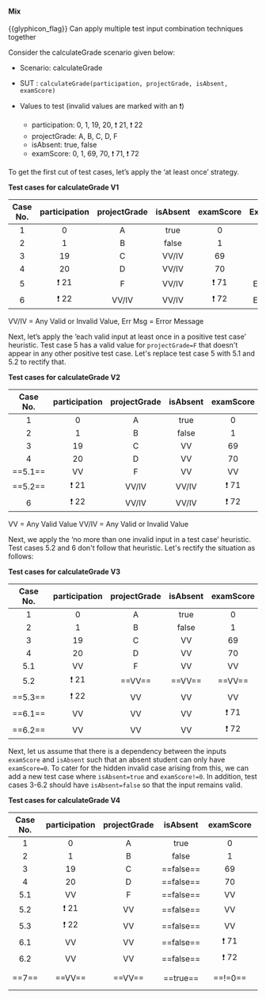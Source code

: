 <div id="title">

#### Mix

</div>

<span id="prereqs"></span>

<span id="outcomes">{{glyphicon_flag}} Can apply multiple test input combination techniques together</span>

<div id="body">

Consider the calculateGrade scenario given below:

<tip-box>

* Scenario: calculateGrade
* SUT : `calculateGrade(participation, projectGrade, isAbsent, examScore)`
* Values to test (invalid values are marked with an :exclamation:)

  * participation: 0, 1, 19, 20, :exclamation: 21, :exclamation: 22
  * projectGrade: A, B, C, D, F
  * isAbsent: true, false
  * examScore: 0, 1, 69, 70, :exclamation: 71, :exclamation: 72

</tip-box>

To get the first cut of test cases, let’s apply the ‘at least once’ strategy.

<tip-box>

**Test cases for calculateGrade V1**

| Case No. | participation  | projectGrade | isAbsent    | examScore | Expected    |
| :------: | :------------: | :----------: | :---------: | :-------: | :---------: |
| 1        | 0              | A            | true        | 0         | ...         |
| 2        | 1              | B            | false       | 1         | ...         |
| 3        | 19             | C            | VV/IV       | 69        | ...         |
| 4        | 20             | D            | VV/IV       | 70        | ...         |
| 5        | :exclamation: 21 | F          | VV/IV       | :exclamation: 71 | Err Msg     |
| 6        | :exclamation: 22 | VV/IV      | VV/IV       | :exclamation: 72 | Err Msg     |

VV/IV = Any Valid or Invalid Value, Err Msg = Error Message

</tip-box>

Next, let’s apply the ‘each valid input at least once in a positive test case’ heuristic. Test case 5 has a valid value for `projectGrade=F` that doesn't appear in any other positive test case. Let's replace test case 5 with 5.1 and 5.2 to rectify that. 

<tip-box>

**Test cases for calculateGrade V2**

| Case No. | participation  | projectGrade | isAbsent    | examScore | Expected    |
| :------: | :------------: | :----------: | :---------: | :-------: | :---------: |
| 1        | 0              | A            | true        | 0         | ...         |
| 2        | 1              | B            | false       | 1         | ...         |
| 3        | 19             | C            | VV          | 69        | ...         |
| 4        | 20             | D            | VV          | 70        | ...         |
| ==5.1==  | VV             | F            | VV          | VV        | ...         |
| ==5.2==  | :exclamation: 21 | VV/IV      | VV/IV       | :exclamation: 71 | Err Msg     |
| 6        | :exclamation: 22 | VV/IV      | VV/IV       | :exclamation: 72 | Err Msg     |

VV = Any Valid Value VV/IV = Any Valid or Invalid Value

</tip-box>

Next, we apply the ‘no more than one invalid input in a test case’ heuristic. Test cases 5.2 and 6 don't follow that heuristic. Let's rectify the situation as follows: 

<tip-box>

**Test cases for calculateGrade V3**

| Case No. | participation  | projectGrade | isAbsent    | examScore | Expected    |
| :------: | :------------: | :----------: | :---------: | :-------: | :---------: |
| 1        | 0              | A            | true        | 0         | ...         |
| 2        | 1              | B            | false       | 1         | ...         |
| 3        | 19             | C            | VV          | 69        | ...         |
| 4        | 20             | D            | VV          | 70        | ...         |
| 5.1      | VV             | F            | VV          | VV        | ...         |
| 5.2      | :exclamation: 21 | ==VV==     | ==VV==      | ==VV==    | Err Msg     |
| ==5.3==  | :exclamation: 22 | VV         | VV          | VV        | Err Msg     |
| ==6.1==  | VV             | VV           | VV          | :exclamation: 71 | Err Msg     |
| ==6.2==  | VV             | VV           | VV          | :exclamation: 72 | Err Msg     |

</tip-box>

Next, let us assume that there is a dependency between the inputs `examScore` and `isAbsent` such that an absent student can only have `examScore=0`. To cater for the hidden invalid case arising from this, we can add a new test case where `isAbsent=true` and `examScore!=0`. In addition, test cases 3-6.2 should have `isAbsent=false` so that the input remains valid.

<tip-box>

**Test cases for calculateGrade V4**

| Case No. | participation  | projectGrade | isAbsent    | examScore | Expected    |
| :------: | :------------: | :----------: | :---------: | :-------: | :---------: |
| 1        | 0              | A            | true        | 0         | ...         |
| 2        | 1              | B            | false       | 1         | ...         |
| 3        | 19             | C            | ==false==   | 69        | ...         |
| 4        | 20             | D            | ==false==   | 70        | ...         |
| 5.1      | VV             | F            | ==false==   | VV        | ...         |
| 5.2      | :exclamation: 21 | VV         | ==false==   | VV        | Err Msg     |
| 5.3      | :exclamation: 22 | VV         | ==false==   | VV        | Err Msg     |
| 6.1      | VV             | VV           | ==false==   | :exclamation: 71 | Err Msg     |
| 6.2      | VV             | VV           | ==false==   | :exclamation: 72 | Err Msg     |
| ==7==    | ==VV==         | ==VV==       | ==true==    | ==!=0==   | ==Err Msg== |

</tip-box>

</div>

<div id="extras">
 <include src="exercises.md" />
</div>